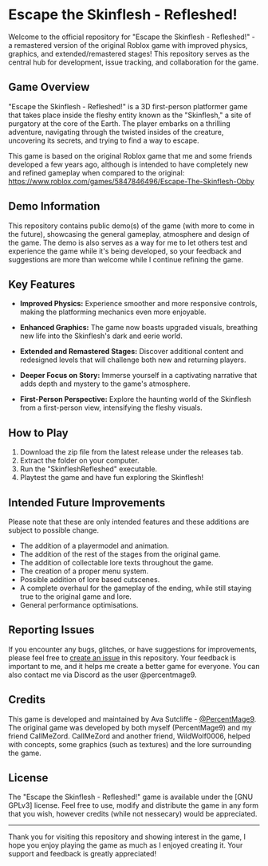 # Escape the Skinflesh - Refleshed!

Welcome to the official repository for "Escape the Skinflesh - Refleshed!" - a remastered version of the original Roblox game with improved physics, graphics, and extended/remastered stages! This repository serves as the central hub for development, issue tracking, and collaboration for the game.

## Game Overview

"Escape the Skinflesh - Refleshed!" is a 3D first-person platformer game that takes place inside the fleshy entity known as the "Skinflesh," a site of purgatory at the core of the Earth. The player embarks on a thrilling adventure, navigating through the twisted insides of the creature, uncovering its secrets, and trying to find a way to escape.

This game is based on the original Roblox game that me and some friends developed a few years ago, although is intended to have completely new and refined gameplay when compared to the original: https://www.roblox.com/games/5847846496/Escape-The-Skinflesh-Obby

## Demo Information

This repository contains public demo(s) of the game (with more to come in the future), showcasing the general gameplay, atmosphere and design of the game. The demo is also serves as a way for me to let others test and experience the game while it's being developed, so your feedback and suggestions are more than welcome while I continue refining the game.

## Key Features

- **Improved Physics:** Experience smoother and more responsive controls, making the platforming mechanics even more enjoyable.

- **Enhanced Graphics:** The game now boasts upgraded visuals, breathing new life into the Skinflesh's dark and eerie world.

- **Extended and Remastered Stages:** Discover additional content and redesigned levels that will challenge both new and returning players.

- **Deeper Focus on Story:** Immerse yourself in a captivating narrative that adds depth and mystery to the game's atmosphere.

- **First-Person Perspective:** Explore the haunting world of the Skinflesh from a first-person view, intensifying the fleshy visuals.

## How to Play

1. Download the zip file from the latest release under the releases tab.
2. Extract the folder on your computer.
3. Run the "SkinfleshRefleshed" executable.
4. Playtest the game and have fun exploring the Skinflesh!

## Intended Future Improvements

Please note that these are only intended features and these additions are subject to possible change.
- The addition of a playermodel and animation.
- The addition of the rest of the stages from the original game.
- The addition of collectable lore texts throughout the game.
- The creation of a proper menu system.
- Possible addition of lore based cutscenes.
- A complete overhaul for the gameplay of the ending, while still staying true to the original game and lore.
- General performance optimisations.

## Reporting Issues

If you encounter any bugs, glitches, or have suggestions for improvements, please feel free to [create an issue](../../issues) in this repository. Your feedback is important to me, and it helps me create a better game for everyone. You can also contact me via Discord as the user @percentmage9.

## Credits

This game is developed and maintained by Ava Sutcliffe - [@PercentMage9](https://github.com/PercentMage9).
The original game was developed by both myself (PercentMage9) and my friend CallMeZord.
CallMeZord and another friend, WildWolf0006, helped with concepts, some graphics (such as textures) and the lore surrounding the game.

## License

The "Escape the Skinflesh - Refleshed!" game is available under the [GNU GPLv3] license. Feel free to use, modify and distribute the game in any form that you wish, however credits (while not nessecary) would be appreciated.

---

Thank you for visiting this repository and showing interest in the game, I hope you enjoy playing the game as much as I enjoyed creating it. Your support and feedback is greatly appreciated!
